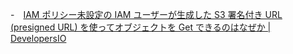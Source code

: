 -　[IAM ポリシー未設定の IAM ユーザーが生成した S3 署名付き URL (presigned URL) を使ってオブジェクトを Get できるのはなぜか | DevelopersIO](https://dev.classmethod.jp/articles/iam-and-presigned-url/)